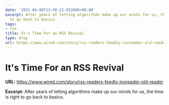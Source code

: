 ```yaml
---
date: '2021-04-06T13:40:22.922000+00:00'
excerpt: After years of letting algorithms make up our minds for us, the time is right
  to go back to basics.
tags:
- rss
title: It's Time For an RSS Revival
type: drop
url: https://www.wired.com/story/rss-readers-feedly-inoreader-old-reader
---
```


# It's Time For an RSS Revival

**URL:** https://www.wired.com/story/rss-readers-feedly-inoreader-old-reader

**Excerpt:** After years of letting algorithms make up our minds for us, the time is right to go back to basics.
